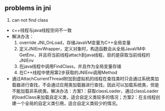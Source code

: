 ## problems in jni
1. can not find class
  - c++线程与java线程空间不一致
  - 解决办法：
    1. override JNI_OnLoad，存储JavaVM变量为C++全局变量
    2. 定义JNIEnvWrapper，定义对象时，构造函数会从全局JavaVM中GetEnv，并且将当前线程attach到java线程，目的是获取当前线程的JNIEnv
    3. 在java线程中调用FindClass，并且作为全局变量存储
    4. 在C++线程中使用第2步获取的JNIEnv调用Method
  - 通过AttachCurrentThread附加到虚拟机的线程在查找类时只会通过系统类加载器进行查找，不会通过应用类加载器进行查找，因此可以加载系统类，但是不能加载非系统类。解决办法：方案1：获取classLoader，通过classLoader的loadClass来加载自定义类，适合自定义类较多的情况；方案2：在主线程创建一个全局的自定义类引用，适合自定义类较少的情况。
